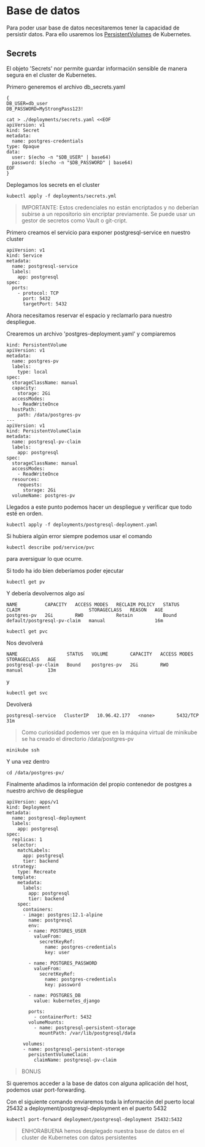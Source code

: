 # Base de datos

Para poder usar base de datos necesitaremos tener la capacidad de persistir datos. 
Para ello usaremos los [PersistentVolumes](https://kubernetes.io/docs/concepts/storage/persistent-volumes/) de Kubernetes.

## Secrets

El objeto 'Secrets' nor permite guardar información sensible de manera segura en el cluster de Kubernetes.

Primero generemos el archivo db_secrets.yaml

```
{
DB_USER=db_user
DB_PASSWORD=MyStrongPass123!

cat > ./deployments/secrets.yaml <<EOF
apiVersion: v1
kind: Secret
metadata:
  name: postgres-credentials
type: Opaque
data:
  user: $(echo -n "$DB_USER" | base64)
  password: $(echo -n "$DB_PASSWORD" | base64)
EOF
}
```

Deplegamos los secrets en el cluster

```
kubectl apply -f deployments/secrets.yml
```

> IMPORTANTE: Estos credenciales no están encriptados y no deberían subirse a un repositorio sin encriptar previamente. Se puede usar un gestor de secretos como Vault o git-cript.

Primero creamos el servicio para exponer postgresql-service en nuestro cluster

```
apiVersion: v1
kind: Service
metadata:
  name: postgresql-service
  labels:
    app: postgresql
spec:
  ports:
    - protocol: TCP
      port: 5432
      targetPort: 5432
```

Ahora necesitamos reservar el espacio y reclamarlo para nuestro despliegue.

Crearemos un archivo 'postgres-deployment.yaml' y compiaremos
```
kind: PersistentVolume
apiVersion: v1
metadata:
  name: postgres-pv
  labels:
    type: local
spec:
  storageClassName: manual
  capacity:
    storage: 2Gi
  accessModes:
    - ReadWriteOnce
  hostPath:
    path: /data/postgres-pv
---
apiVersion: v1
kind: PersistentVolumeClaim
metadata:
  name: postgresql-pv-claim
  labels:
    app: postgresql
spec:
  storageClassName: manual
  accessModes:
    - ReadWriteOnce
  resources:
    requests:
      storage: 2Gi
  volumeName: postgres-pv
```

Llegados a este punto podemos hacer un despliegue y verificar que todo esté en orden.

```
kubectl apply -f deployments/postgresql-deployment.yaml
```

Si hubiera algún error siempre podemos usar el comando
```
kubectl describe pod/service/pvc
```
para aversiguar lo que ocurre.

Si todo ha ido bien deberíamos poder ejecutar

```
kubectl get pv
```

Y debería devolvernos algo así
```
NAME          CAPACITY   ACCESS MODES   RECLAIM POLICY   STATUS   CLAIM                         STORAGECLASS   REASON   AGE
postgres-pv   2Gi        RWO            Retain           Bound    default/postgresql-pv-claim   manual                  16m
```

```
kubectl get pvc
```
Nos devolverá
```
NAME                  STATUS   VOLUME        CAPACITY   ACCESS MODES   STORAGECLASS   AGE
postgresql-pv-claim   Bound    postgres-pv   2Gi        RWO            manual         13m
```

y 

```
kubectl get svc
```
Devolverá
```
postgresql-service   ClusterIP   10.96.42.177   <none>        5432/TCP         31m
```

> Como curiosidad podemos ver que en la máquina virtual de minikube se ha creado el directorio /data/postgres-pv

```
minikube ssh
```

Y una vez dentro
```
cd /data/postgres-pv/
```

Finalmente añadimos la información del propio contenedor de postgres a nuestro archivo de despliegue
```
apiVersion: apps/v1 
kind: Deployment
metadata:
  name: postgresql-deployment
  labels:
    app: postgresql
spec:
  replicas: 1
  selector:
    matchLabels:
      app: postgresql
      tier: backend
  strategy:
    type: Recreate
  template:
    metadata:
      labels:
        app: postgresql
        tier: backend
    spec:
      containers:
      - image: postgres:12.1-alpine
        name: postgresql
        env:
        - name: POSTGRES_USER
          valueFrom:
            secretKeyRef:
              name: postgres-credentials
              key: user

        - name: POSTGRES_PASSWORD
          valueFrom:
            secretKeyRef:
              name: postgres-credentials
              key: password

        - name: POSTGRES_DB
          value: kubernetes_django

        ports:
          - containerPort: 5432
        volumeMounts:
          - name: postgresql-persistent-storage
            mountPath: /var/lib/postgresql/data

      volumes:
      - name: postgresql-persistent-storage
        persistentVolumeClaim:
          claimName: postgresql-pv-claim
```

> BONUS

Si queremos acceder a la base de datos con alguna aplicación del host, podemos usar port-forwarding.

Con el siguiente comando enviaremos toda la información del puerto local 25432 a deployment/postgresql-deployment en el puerto 5432

```
kubectl port-forward deployment/postgresql-deployment 25432:5432
```

> ENHORABUENA hemos desplegado nuestra base de datos en el cluster de Kubernetes con datos persistentes